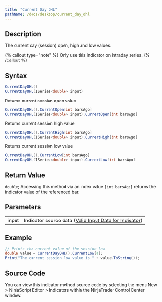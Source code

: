 ```yaml
---
title: "Current Day OHL"
pathName: /docs/desktop/current_day_ohl
---
```


## Description

The current day (session) open, high and low values.

{% callout type="note" %}
Only use this indicator on intraday series.
{% /callout %}

## Syntax

```csharp
CurrentDayOHL()
CurrentDayOHL(ISeries<double> input)
```

Returns current session open value

```csharp
CurrentDayOHL().CurrentOpen[int barsAgo]
CurrentDayOHL(ISeries<double> input).CurrentOpen[int barsAgo]
```

Returns current session high value

```csharp
CurrentDayOHL().CurrentHigh[int barsAgo]
CurrentDayOHL(ISeries<double> input).CurrentHigh[int barsAgo]
```

Returns current session low value

```csharp
CurrentDayOHL().CurrentLow[int barsAgo]
CurrentDayOHL(ISeries<double> input).CurrentLow[int barsAgo]
```

## Return Value

`double`; Accessing this method via an index value `[int barsAgo]` returns the indicator value of the referenced bar.

## Parameters

|  |  |
| --- | --- |
| input | Indicator source data ([Valid Input Data for Indicator](/docs/desktop/valid_input_data_for_indicator)) |

## Example

```csharp
// Prints the current value of the session low
double value = CurrentDayOHL().CurrentLow[0];
Print("The current session low value is " + value.ToString());
```

## Source Code

You can view this indicator method source code by selecting the menu New > NinjaScript Editor > Indicators within the NinjaTrader Control Center window.

